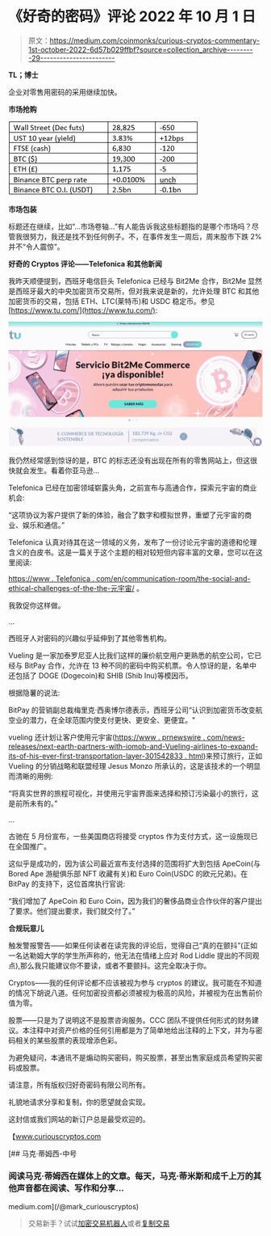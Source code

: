 # 《好奇的密码》评论 2022 年 10 月 1 日

> 原文：<https://medium.com/coinmonks/curious-cryptos-commentary-1st-october-2022-6d57b029ffbf?source=collection_archive---------29----------------------->

**TL；博士**

企业对零售用密码的采用继续加快。

**市场抢购**

![](img/a869b7c2275cd4a7689c97840b1040ab.png)

**市场包装**

标题还在继续，比如“…市场卷轴…”有人能告诉我这些标题指的是哪个市场吗？尽管我很努力，我还是找不到任何例子。不，在事件发生一周后，周末股市下跌 2%并不“令人震惊”。

**好奇的 Cryptos 评论——Telefonica 和其他新闻**

我昨天顺便提到，西班牙电信巨头 Telefonica 已经与 Bit2Me 合作，Bit2Me 显然是西班牙最大的中央加密货币交易所，但对我来说是新的，允许处理 BTC 和其他加密货币的交易，包括 ETH、LTC(莱特币)和 USDC 稳定币。参见[https://www.tu.com/](https://www.tu.com/):

![](img/2aa01585f54c15194faef46bc02813df.png)

我仍然经常感到惊讶的是，BTC 的标志还没有出现在所有的零售网站上，但这很快就会发生。看着你亚马逊…

Telefonica 已经在加密领域崭露头角，之前宣布与高通合作，探索元宇宙的商业机会:

“这项协议为客户提供了新的体验，融合了数字和模拟世界，重塑了元宇宙的商业、娱乐和通信。”

Telefonica 认真对待其在这一领域的义务，发布了一份讨论元宇宙的道德和伦理含义的白皮书。这是一篇关于这个主题的相对较短但内容丰富的文章，您可以在这里阅读:

[https://www . Telefonica . com/en/communication-room/the-social-and-ethical-challenges-of-the-the-元宇宙/](https://www.telefonica.com/en/communication-room/the-social-and-ethical-challenges-of-the-metaverse/) 。

我敦促你这样做。

…

西班牙人对密码的兴趣似乎延伸到了其他零售机构。

Vueling 是一家加泰罗尼亚人比我们这样的廉价航空用户更熟悉的航空公司，它已经与 BitPay 合作，允许在 13 种不同的密码中购买机票。令人惊讶的是，名单中还包括了 DOGE (Dogecoin)和 SHIB (Shib Inu)等模因币。

根据隐薯的说法:

BitPay 的营销副总裁梅里克·西奥博尔德表示，西班牙公司“认识到加密货币改变航空业的潜力，在全球范围内使支付更快、更安全、更便宜。"

vueling 还计划让客户使用元宇宙([https://www . prnewswire . com/news-releases/next-earth-partners-with-iomob-and-Vueling-airlines-to-expand-its-of-his-ever-first-transportation-layer-301542833 . html](https://www.prnewswire.com/news-releases/next-earth-partners-with-iomob-and-vueling-airlines-to-expand-its-metaverse-with-first-ever-transportation-layer-301542833.html))来预订旅行，正如 Vueling 的分销战略和联盟经理 Jesus Monzo 所承认的，这是该技术的一个明显而清晰的用例:

“将真实世界的旅程可视化，并使用元宇宙界面来选择和预订污染最小的旅行，这是前所未有的。”

…

古驰在 5 月份宣布，一些美国商店将接受 cryptos 作为支付方式，这一设施现已在全国推广。

这似乎是成功的，因为该公司最近宣布支付选择的范围将扩大到包括 ApeCoin(与 Bored Ape 游艇俱乐部 NFT 收藏有关)和 Euro Coin(USDC 的欧元兄弟)。在 BitPay 的支持下，这位首席执行官说:

“我们增加了 ApeCoin 和 Euro Coin，因为我们的奢侈品商业合作伙伴的客户提出了要求。他们提出要求，我们就交付了。”

**合规玩意儿**

触发警报警告——如果任何读者在读完我的评论后，觉得自己“真的在颤抖”(正如一名达勒姆大学的学生所声称的，他无法在情绪上应对 Rod Liddle 提出的不同观点),那么我只能建议你不要读，或者不要颤抖。这完全取决于你。

Cryptos——我的任何评论都不应该被视为参与 cryptos 的建议。我可能在不知道的情况下胡说八道。任何加密投资都必须被视为极高的风险，并被视为在出售前价值为零。

股票——只是为了说明这不是股票咨询服务。CCC 团队不提供任何形式的财务建议。本注释中对资产价格的任何引用都是为了简单地给出注释的上下文，并为与密码相关的某些股票的表现增添色彩。

为避免疑问，本通讯不是煽动购买密码，购买股票，甚至出售家庭成员希望购买密码或股票。

请注意，所有版权归好奇密码有限公司所有。

礼貌地请求分享和复制，你的愿望就会实现。

这封信或我们网站的新订户总是最受欢迎的。

【www.curiouscryptos.com 

[](/@mark_curiouscryptos) [## 马克·蒂姆西-中号

### 阅读马克·蒂姆西在媒体上的文章。每天，马克·蒂米斯和成千上万的其他声音都在阅读、写作和分享…

medium.com](/@mark_curiouscryptos) 

> 交易新手？试试[加密交易机器人](/coinmonks/crypto-trading-bot-c2ffce8acb2a)或者[复制交易](/coinmonks/top-10-crypto-copy-trading-platforms-for-beginners-d0c37c7d698c)